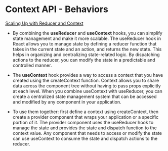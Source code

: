 # Context API - Behaviors

[Scaling Up with Reducer and Context](https://react.dev/learn/scaling-up-with-reducer-and-context)

- By combining the **useReducer** and **useContext** hooks, you can simplify state management and make it more scalable. The useReducer hook in React allows you to manage state by defining a reducer function that takes in the current state and an action, and returns the new state. This helps in organizing and centralizing state-related logic. By dispatching actions to the reducer, you can modify the state in a predictable and controlled manner.

- The **useContext** hook provides a way to access a context that you have created using the createContext function. Context allows you to share data across the component tree without having to pass props explicitly at each level. When you combine useContext with useReducer, you can create a centralized state management system that can be accessed and modified by any component in your application.

- To use them together: first define a context using createContext, then create a provider component that wraps your application or a specific portion of it. The provider component uses the useReducer hook to manage the state and provides the state and dispatch function to the context value. Any component that needs to access or modify the state can use useContext to consume the state and dispatch actions to the reducer.